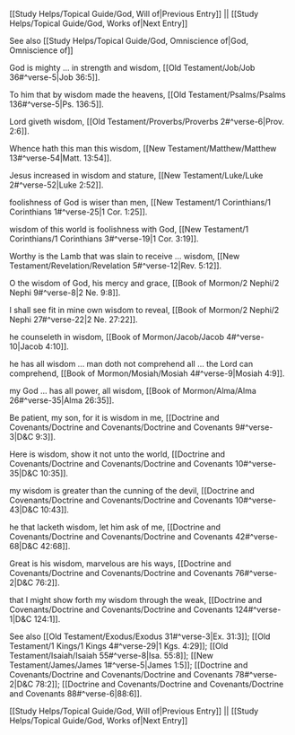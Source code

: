 [[Study Helps/Topical Guide/God, Will of|Previous Entry]]  ||  [[Study Helps/Topical Guide/God, Works of|Next Entry]]

 See also [[Study Helps/Topical Guide/God, Omniscience of|God, Omniscience of]]

 God is mighty ... in strength and wisdom, [[Old Testament/Job/Job 36#^verse-5|Job 36:5]].

 To him that by wisdom made the heavens, [[Old Testament/Psalms/Psalms 136#^verse-5|Ps. 136:5]].

 Lord giveth wisdom, [[Old Testament/Proverbs/Proverbs 2#^verse-6|Prov. 2:6]].

 Whence hath this man this wisdom, [[New Testament/Matthew/Matthew 13#^verse-54|Matt. 13:54]].

 Jesus increased in wisdom and stature, [[New Testament/Luke/Luke 2#^verse-52|Luke 2:52]].

 foolishness of God is wiser than men, [[New Testament/1 Corinthians/1 Corinthians 1#^verse-25|1 Cor. 1:25]].

 wisdom of this world is foolishness with God, [[New Testament/1 Corinthians/1 Corinthians 3#^verse-19|1 Cor. 3:19]].

 Worthy is the Lamb that was slain to receive ... wisdom, [[New Testament/Revelation/Revelation 5#^verse-12|Rev. 5:12]].

 O the wisdom of God, his mercy and grace, [[Book of Mormon/2 Nephi/2 Nephi 9#^verse-8|2 Ne. 9:8]].

 I shall see fit in mine own wisdom to reveal, [[Book of Mormon/2 Nephi/2 Nephi 27#^verse-22|2 Ne. 27:22]].

 he counseleth in wisdom, [[Book of Mormon/Jacob/Jacob 4#^verse-10|Jacob 4:10]].

 he has all wisdom ... man doth not comprehend all ... the Lord can comprehend, [[Book of Mormon/Mosiah/Mosiah 4#^verse-9|Mosiah 4:9]].

 my God ... has all power, all wisdom, [[Book of Mormon/Alma/Alma 26#^verse-35|Alma 26:35]].

 Be patient, my son, for it is wisdom in me, [[Doctrine and Covenants/Doctrine and Covenants/Doctrine and Covenants 9#^verse-3|D&C 9:3]].

 Here is wisdom, show it not unto the world, [[Doctrine and Covenants/Doctrine and Covenants/Doctrine and Covenants 10#^verse-35|D&C 10:35]].

 my wisdom is greater than the cunning of the devil, [[Doctrine and Covenants/Doctrine and Covenants/Doctrine and Covenants 10#^verse-43|D&C 10:43]].

 he that lacketh wisdom, let him ask of me, [[Doctrine and Covenants/Doctrine and Covenants/Doctrine and Covenants 42#^verse-68|D&C 42:68]].

 Great is his wisdom, marvelous are his ways, [[Doctrine and Covenants/Doctrine and Covenants/Doctrine and Covenants 76#^verse-2|D&C 76:2]].

 that I might show forth my wisdom through the weak, [[Doctrine and Covenants/Doctrine and Covenants/Doctrine and Covenants 124#^verse-1|D&C 124:1]].

 See also [[Old Testament/Exodus/Exodus 31#^verse-3|Ex. 31:3]]; [[Old Testament/1 Kings/1 Kings 4#^verse-29|1 Kgs. 4:29]]; [[Old Testament/Isaiah/Isaiah 55#^verse-8|Isa. 55:8]]; [[New Testament/James/James 1#^verse-5|James 1:5]]; [[Doctrine and Covenants/Doctrine and Covenants/Doctrine and Covenants 78#^verse-2|D&C 78:2]]; [[Doctrine and Covenants/Doctrine and Covenants/Doctrine and Covenants 88#^verse-6|88:6]].

[[Study Helps/Topical Guide/God, Will of|Previous Entry]]  ||  [[Study Helps/Topical Guide/God, Works of|Next Entry]]